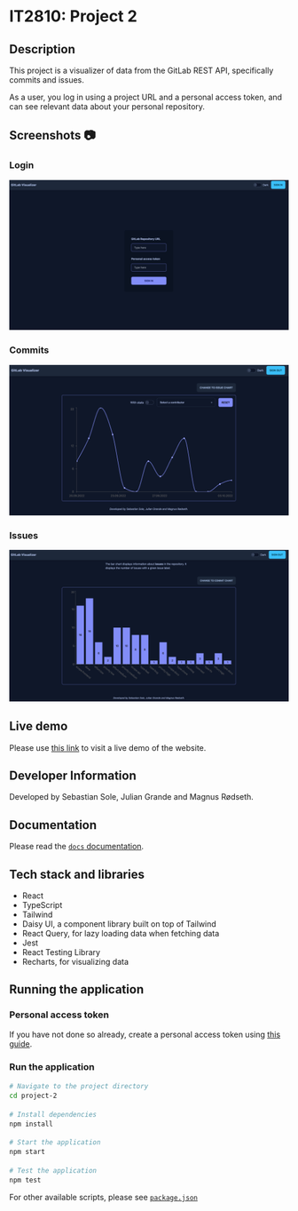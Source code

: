 # IT2810: Project 2

## Description

This project is a visualizer of data from the GitLab REST API, specifically commits and issues.

As a user, you log in using a project URL and a personal access token, and can see relevant data about your personal repository.

## Screenshots 📷

### Login

![Screenshot of the login page](./static/login.png)

### Commits

![Screenshot of the commits page](./static/commits.png)

### Issues

![Screenshot of the issues page](./static/issues.png)

## Live demo

Please use [this link](http://it2810-11.idi.ntnu.no/project2) to visit a live demo of the website.

## Developer Information

Developed by Sebastian Sole, Julian Grande and Magnus Rødseth.

## Documentation

Please read the [`docs` documentation](/docs/README.md).

## Tech stack and libraries

- React
- TypeScript
- Tailwind
- Daisy UI, a component library built on top of Tailwind
- React Query, for lazy loading data when fetching data
- Jest
- React Testing Library
- Recharts, for visualizing data

## Running the application

### Personal access token

If you have not done so already, create a personal access token using [this guide](https://docs.gitlab.com/ee/user/profile/personal_access_tokens.html#create-a-personal-access-token).

### Run the application

```sh
# Navigate to the project directory
cd project-2

# Install dependencies
npm install

# Start the application
npm start

# Test the application
npm test
```

For other available scripts, please see [`package.json`](package.json)
